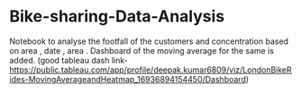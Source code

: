 # Bike-sharing-Data-Analysis

Notebook to analyse the footfall of the customers and concentration based on area , date , area .
Dashboard of the moving average for the same is added. (good tableau dash link- https://public.tableau.com/app/profile/deepak.kumar6809/viz/LondonBikeRides-MovingAverageandHeatmap_16936894154450/Dashboard)
